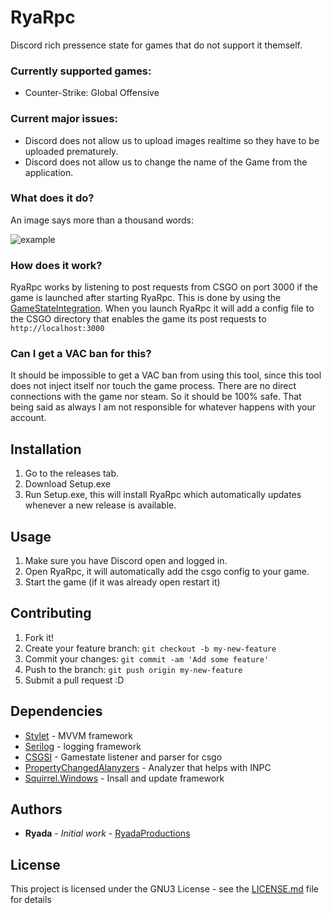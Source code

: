 # RyaRpc

Discord rich pressence state for games that do not support it themself.

### Currently supported games:

* Counter-Strike: Global Offensive

### Current major issues:

- Discord does not allow us to upload images realtime so they have to be uploaded prematurely.
- Discord does not allow us to change the name of the Game from the application.

### What does it do?

An image says more than a thousand words:

![example](https://i.imgur.com/XxjCK0L.png)

### How does it work?

RyaRpc works by listening to post requests from CSGO on port 3000 if the game is launched after starting RyaRpc. This is done by using the [GameStateIntegration](https://developer.valvesoftware.com/wiki/Counter-Strike:_Global_Offensive_Game_State_Integration).
When you launch RyaRpc it will add a config file to the CSGO directory that enables the game its post requests to `http://localhost:3000`

### Can I get a VAC ban for this?

It should be impossible to get a VAC ban from using this tool, since this tool does not inject itself nor touch the game process. There are no direct connections with the game nor steam. So it should be 100% safe.
That being said as always I am not responsible for whatever happens with your account.

## Installation

1. Go to the releases tab.
2. Download Setup.exe
3. Run Setup.exe, this will install RyaRpc which automatically updates whenever a new release is available.

## Usage

1. Make sure you have Discord open and logged in.
2. Open RyaRpc, it will automatically add the csgo config to your game.
3. Start the game (if it was already open restart it)

## Contributing

1. Fork it!
2. Create your feature branch: `git checkout -b my-new-feature`
3. Commit your changes: `git commit -am 'Add some feature'`
4. Push to the branch: `git push origin my-new-feature`
5. Submit a pull request :D

## Dependencies

* [Stylet](https://github.com/canton7/Stylet) - MVVM framework
* [Serilog](https://github.com/serilog/serilog) - logging framework
* [CSGSI](https://github.com/rakijah/CSGSI) - Gamestate listener and parser for csgo
* [PropertyChangedAlanyzers](https://github.com/DotNetAnalyzers/PropertyChangedAnalyzers) - Analyzer that helps with INPC
* [Squirrel.Windows](https://github.com/Squirrel/Squirrel.Windows) - Insall and update framework

## Authors

* **Ryada** - *Initial work* - [RyadaProductions](https://github.com/RyadaProductions)

## License

This project is licensed under the GNU3 License - see the [LICENSE.md](LICENSE.md) file for details

